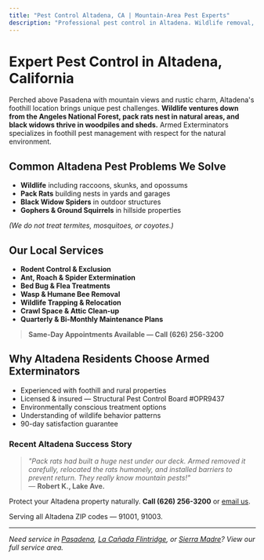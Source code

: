 ```yaml
---
title: "Pest Control Altadena, CA | Mountain-Area Pest Experts"
description: "Professional pest control in Altadena. Wildlife removal, rodent control & spider treatment. Serving foothill homes. Call (626) 256-3200."
---
```


# Expert Pest Control in **Altadena, California**

Perched above Pasadena with mountain views and rustic charm, Altadena's foothill location brings unique pest challenges. **Wildlife ventures down from the Angeles National Forest, pack rats nest in natural areas, and black widows thrive in woodpiles and sheds.** Armed Exterminators specializes in foothill pest management with respect for the natural environment.

## Common Altadena Pest Problems We Solve

- **Wildlife** including raccoons, skunks, and opossums
- **Pack Rats** building nests in yards and garages
- **Black Widow Spiders** in outdoor structures
- **Gophers & Ground Squirrels** in hillside properties

*(We do not treat termites, mosquitoes, or coyotes.)*

## Our Local Services

* **Rodent Control & Exclusion**  
* **Ant, Roach & Spider Extermination**  
* **Bed Bug & Flea Treatments**  
* **Wasp & Humane Bee Removal**  
* **Wildlife Trapping & Relocation**  
* **Crawl Space & Attic Clean-up**  
* **Quarterly & Bi-Monthly Maintenance Plans**

> **Same-Day Appointments Available — Call (626) 256-3200**

## Why Altadena Residents Choose Armed Exterminators

* Experienced with foothill and rural properties  
* Licensed & insured — Structural Pest Control Board #OPR9437  
* Environmentally conscious treatment options  
* Understanding of wildlife behavior patterns  
* 90-day satisfaction guarantee

### Recent Altadena Success Story

> *"Pack rats had built a huge nest under our deck. Armed removed it carefully, relocated the rats humanely, and installed barriers to prevent return. They really know mountain pests!"*  
> — **Robert K., Lake Ave.**

Protect your Altadena property naturally. **Call (626) 256-3200** or [email us](mailto:armedex@sbcglobal.net).  

Serving all Altadena ZIP codes — 91001, 91003.

---

*Need service in [Pasadena](/locations/pasadena/), [La Cañada Flintridge](/locations/la-canada-flintridge/), or [Sierra Madre](/locations/sierra-madre/)? View our full service area.*